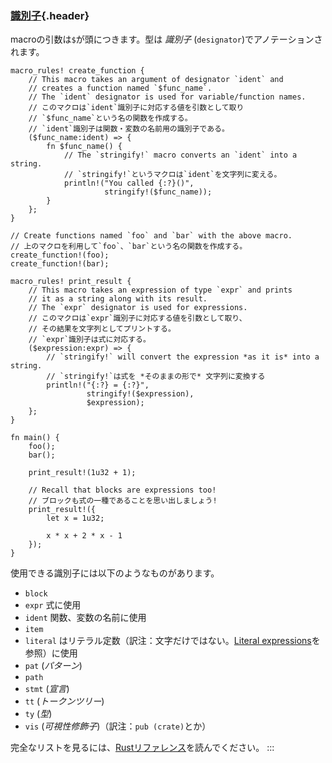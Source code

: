 ### [識別子](#識別子){.header}

macroの引数は`$`が頭につきます。型は *識別子*
(`designator`)でアノテーションされます。

    macro_rules! create_function {
        // This macro takes an argument of designator `ident` and
        // creates a function named `$func_name`.
        // The `ident` designator is used for variable/function names.
        // このマクロは`ident`識別子に対応する値を引数として取り
        // `$func_name`という名の関数を作成する。
        // `ident`識別子は関数・変数の名前用の識別子である。
        ($func_name:ident) => {
            fn $func_name() {
                // The `stringify!` macro converts an `ident` into a string.
                // `stringify!`というマクロは`ident`を文字列に変える。
                println!("You called {:?}()",
                         stringify!($func_name));
            }
        };
    }

    // Create functions named `foo` and `bar` with the above macro.
    // 上のマクロを利用して`foo`、`bar`という名の関数を作成する。
    create_function!(foo);
    create_function!(bar);

    macro_rules! print_result {
        // This macro takes an expression of type `expr` and prints
        // it as a string along with its result.
        // The `expr` designator is used for expressions.
        // このマクロは`expr`識別子に対応する値を引数として取り、
        // その結果を文字列としてプリントする。
        // `expr`識別子は式に対応する。
        ($expression:expr) => {
            // `stringify!` will convert the expression *as it is* into a string.
            // `stringify!`は式を *そのままの形で* 文字列に変換する
            println!("{:?} = {:?}",
                     stringify!($expression),
                     $expression);
        };
    }

    fn main() {
        foo();
        bar();

        print_result!(1u32 + 1);

        // Recall that blocks are expressions too!
        // ブロックも式の一種であることを思い出しましょう!
        print_result!({
            let x = 1u32;

            x * x + 2 * x - 1
        });
    }

使用できる識別子には以下のようなものがあります。

-   `block`
-   `expr` 式に使用
-   `ident` 関数、変数の名前に使用
-   `item`
-   `literal` はリテラル定数（訳注：文字だけではない。[Literal
    expressions](https://doc.rust-lang.org/reference/expressions/literal-expr.html)を参照）に使用
-   `pat` (*パターン*)
-   `path`
-   `stmt` (*宣言*)
-   `tt` (*トークンツリー*)
-   `ty` (*型*)
-   `vis` (*可視性修飾子*)（訳注：`pub (crate)`とか）

完全なリストを見るには、[Rustリファレンス](https://doc.rust-lang.org/reference/macros-by-example.html)を読んでください。
:::

